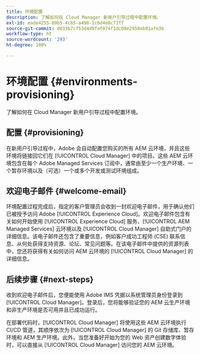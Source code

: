 ```yaml
---
title: 环境配置
description: 了解如何在 Cloud Manager 新用户引导过程中配置环境。
exl-id: eade4255-89b5-4c65-a498-1c6d4e8c73ff
source-git-commit: d033b7cf53d4d9faf074f1dc09e2958eb91afe3b
workflow-type: ht
source-wordcount: '293'
ht-degree: 100%

---
```



# 环境配置 {#environments-provisioning}

了解如何在 Cloud Manager 新用户引导过程中配置环境。

## 配置 {#provisioning}

在新用户引导过程中，Adobe 会自动配置您购买的所有 AEM 云环境，并且这些环境将链接回它们在 [!UICONTROL Cloud Manager] 中的项目。这些 AEM 云环境包含在每个 Adobe Managed Services 订阅中，通常由至少一个生产环境、一个暂存环境以及（可选）一个或多个开发或测试环境组成。

## 欢迎电子邮件 {#welcome-email}

环境配置过程完成后，指定的客户管理员会收到一封欢迎电子邮件，用于确认他们已被授予访问 Adobe [!UICONTROL Experience Cloud]。欢迎电子邮件包含有关如何开始使用 [!UICONTROL Experience Cloud] 服务、[!UICONTROL AEM Managed Services] 云环境以及 [!UICONTROL Cloud Manager] 自助式门户的详细信息。该电子邮件还包含了重要信息，例如客户成功工程师 (CSE) 联系信息、从何处获得支持资源、论坛、常见问题等。在该电子邮件中提供的资源列表中，您还将获得有关如何访问 AEM 云环境的 [!UICONTROL Cloud Manager] 的详细信息。

## 后续步骤 {#next-steps}

收到欢迎电子邮件后，您便能使用 Adobe IMS 凭据以系统管理员身份登录到 [!UICONTROL Cloud Manager]。登录后，您将能够验证您的 AEM 云生产环境和非生产环境是否可用并且已成功运行。

在部署代码时，[!UICONTROL Cloud Manager] 将使用这些 AEM 云环境执行 CI/CD 管道，其顺序依次为 [!UICONTROL Cloud Manager] 的 Git 存储库、暂存环境和 AEM 生产环境。此外，当您准备好开始为您的 Web 资产创建数字体验时，可以直接从 [!UICONTROL Cloud Manager] 访问您的 AEM 云环境。
